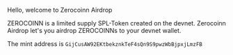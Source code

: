 Hello, welcome to Zerocoinn Airdrop

ZEROCOINN is a limited supply SPL-Token created on the devnet.
Zerocoinn Airdrop let's you airdrop ZEROCOINNs to your devnet wallet.

The mint address is `GijCusAW92EKtbekznkTeF4sQn9S9pwzWbBjpxjLmzFB`